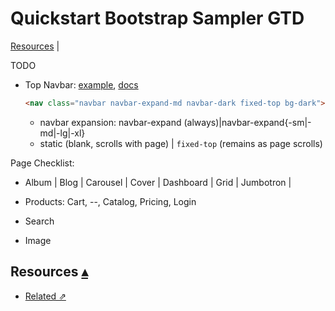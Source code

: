 # Quickstart Bootstrap Sampler GTD

<a id="toc"></a>
[Resources](#Resources) |  

TODO

* Top Navbar: [example](https://getbootstrap.com/docs/4.3/examples/navbars/), [docs](https://getbootstrap.com/docs/4.3/components/navbar/)

    ``` html
    <nav class="navbar navbar-expand-md navbar-dark fixed-top bg-dark">
    ```
    
    * navbar expansion: navbar-expand (always)|navbar-expand{-sm|-md|-lg|-xl}
    * static (blank, scrolls with page) | `fixed-top` (remains as page scrolls)
        
Page Checklist:

* Album | Blog | Carousel | Cover | Dashboard | Grid | Jumbotron | 
* Products: Cart, --, Catalog, Pricing, Login 
* Search

* Image
    
## Resources <a id="Resources"></a>[▴](#toc)

* [Related ⇗]()
